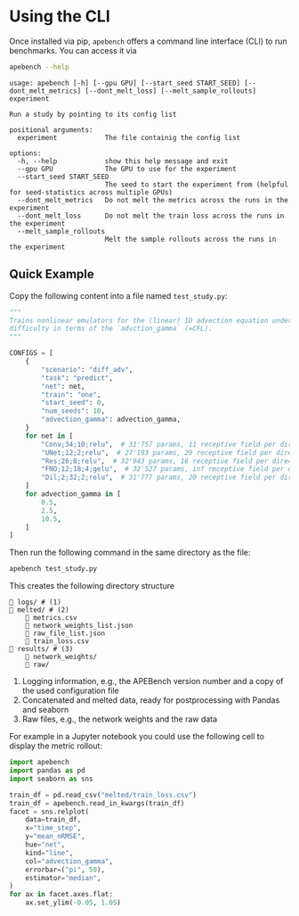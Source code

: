 # Using the CLI

Once installed via pip, `apebench` offers a command line interface (CLI) to run
benchmarks. You can access it via

```bash
apebench --help
```
```
usage: apebench [-h] [--gpu GPU] [--start_seed START_SEED] [--dont_melt_metrics] [--dont_melt_loss] [--melt_sample_rollouts] experiment

Run a study by pointing to its config list

positional arguments:
  experiment            The file containig the config list

options:
  -h, --help            show this help message and exit
  --gpu GPU             The GPU to use for the experiment
  --start_seed START_SEED
                        The seed to start the experiment from (helpful for seed-statistics across multiple GPUs)
  --dont_melt_metrics   Do not melt the metrics across the runs in the experiment
  --dont_melt_loss      Do not melt the train loss across the runs in the experiment
  --melt_sample_rollouts
                        Melt the sample rollouts across the runs in the experiment
```

## Quick Example

Copy the following content into a file named `test_study.py`:
```python
"""
Trains nonlinear emulators for the (linear) 1D advection equation under varying
difficulty in terms of the `advction_gamma` (=CFL).
"""

CONFIGS = [
    {
        "scenario": "diff_adv",
        "task": "predict",
        "net": net,
        "train": "one",
        "start_seed": 0,
        "num_seeds": 10,
        "advection_gamma": advection_gamma,
    }
    for net in [
        "Conv;34;10;relu",  # 31'757 params, 11 receptive field per direction
        "UNet;12;2;relu",  # 27'193 params, 29 receptive field per direction
        "Res;26;8;relu",  # 32'943 params, 16 receptive field per direction
        "FNO;12;18;4;gelu",  # 32'527 params, inf receptive field per direction
        "Dil;2;32;2;relu",  # 31'777 params, 20 receptive field per direction
    ]
    for advection_gamma in [
        0.5,
        2.5,
        10.5,
    ]
]
```

Then run the following command in the same directory as the file:
```bash
apebench test_study.py
```

This creates the following directory structure

``` { .bash .annotate }
📁 logs/ # (1)
📁 melted/ # (2)
    📄 metrics.csv
    📄 network_weights_list.json
    📄 raw_file_list.json
    📄 train_loss.csv
📁 results/ # (3)
    📁 network_weights/
    📁 raw/
```

1. Logging information, e.g., the APEBench version number and a copy of the used configuration file
2. Concatenated and melted data, ready for postprocessing with Pandas and seaborn
3. Raw files, e.g., the network weights and the raw data

For example in a Jupyter notebook you could use the following cell to display the metric rollout:

```python
import apebench
import pandas as pd
import seaborn as sns

train_df = pd.read_csv("melted/train_loss.csv")
train_df = apebench.read_in_kwargs(train_df)
facet = sns.relplot(
    data=train_df,
    x="time_step",
    y="mean_nRMSE",
    hue="net",
    kind="line",
    col="advection_gamma",
    errorbar=("pi", 50),
    estimator="median",
)
for ax in facet.axes.flat:
    ax.set_ylim(-0.05, 1.05)
```
